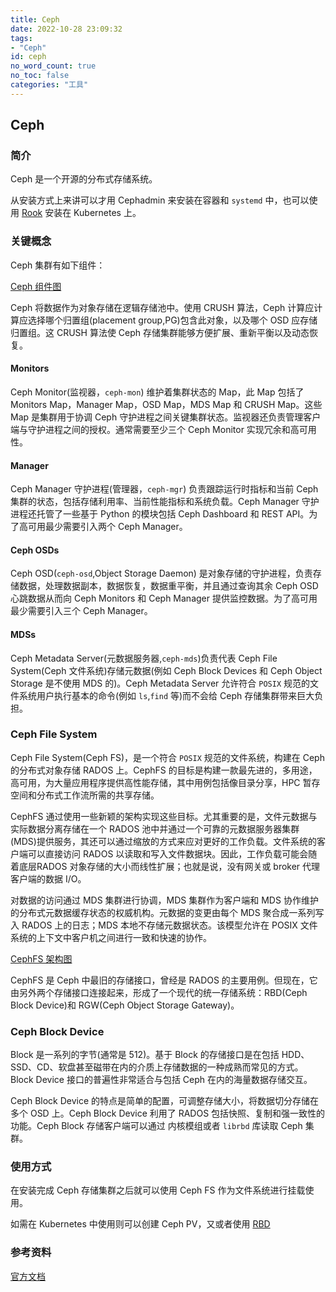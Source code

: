 ```yaml
---
title: Ceph
date: 2022-10-28 23:09:32
tags:
- "Ceph"
id: ceph
no_word_count: true
no_toc: false
categories: "工具"
---
```


## Ceph

### 简介

Ceph 是一个开源的分布式存储系统。

从安装方式上来讲可以才用 Cephadmin 来安装在容器和 `systemd` 中，也可以使用 [Rook](https://rook.io/) 安装在 Kubernetes 上。

### 关键概念

Ceph 集群有如下组件：

[Ceph 组件图](https://docs.ceph.com/en/latest/_images/ditaa-a05e8639fc0d9031e9903a52a15a18e182d673ff.png)

Ceph 将数据作为对象存储在逻辑存储池中。使用 CRUSH 算法，Ceph 计算应计算应选择哪个归置组(placement group,PG)包含此对象，以及哪个 OSD 应存储归置组。这 CRUSH 算法使 Ceph 存储集群能够方便扩展、重新平衡以及动态恢复。

#### Monitors

Ceph Monitor(监视器，`ceph-mon`) 维护着集群状态的 Map，此 Map 包括了Monitors Map，Manager Map，OSD Map，MDS Map 和 CRUSH Map。这些 Map 是集群用于协调 Ceph 守护进程之间关键集群状态。监视器还负责管理客户端与守护进程之间的授权。通常需要至少三个 Ceph Monitor 实现冗余和高可用性。

#### Manager

Ceph Manager 守护进程(管理器，`ceph-mgr`) 负责跟踪运行时指标和当前 Ceph 集群的状态，包括存储利用率、当前性能指标和系统负载。Ceph Manager 守护进程还托管了一些基于 Python 的模块包括 Ceph Dashboard 和 REST API。为了高可用最少需要引入两个 Ceph Manager。

#### Ceph OSDs

Ceph OSD(`ceph-osd`,Object Storage Daemon) 是对象存储的守护进程，负责存储数据，处理数据副本，数据恢复，数据重平衡，并且通过查询其余 Ceph OSD 心跳数据从而向 Ceph Monitors 和 Ceph Manager 提供监控数据。为了高可用最少需要引入三个 Ceph Manager。

#### MDSs

Ceph Metadata Server(元数据服务器,`ceph-mds`)负责代表 Ceph File System(Ceph 文件系统)存储元数据(例如 Ceph Block Devices 和 Ceph Object Storage 是不使用 MDS 的)。Ceph Metadata Server 允许符合 `POSIX` 规范的文件系统用户执行基本的命令(例如 `ls`,`find` 等)而不会给 Ceph 存储集群带来巨大负担。

### Ceph File System

Ceph File System(Ceph FS)，是一个符合 `POSIX` 规范的文件系统，构建在 Ceph 的分布式对象存储 RADOS 上。CephFS 的目标是构建一款最先进的，多用途，高可用，为大量应用程序提供高性能存储，其中用例包括像目录分享，HPC 暂存空间和分布式工作流所需的共享存储。

CephFS 通过使用一些新颖的架构实现这些目标。尤其重要的是，文件元数据与实际数据分离存储在一个 RADOS 池中并通过一个可靠的元数据服务器集群(MDS)提供服务，其还可以通过缩放的方式来应对更好的工作负载。文件系统的客户端可以直接访问 RADOS 以读取和写入文件数据块。因此，工作负载可能会随着底层RADOS 对象存储的大小而线性扩展；也就是说，没有网关或 broker 代理客户端的数据 I/O。

对数据的访问通过 MDS 集群进行协调，MDS 集群作为客户端和 MDS 协作维护的分布式元数据缓存状态的权威机构。元数据的变更由每个 MDS 聚合成一系列写入 RADOS 上的日志；MDS 本地不存储元数据状态。该模型允许在 POSIX 文件系统的上下文中客户机之间进行一致和快速的协作。

[CephFS 架构图](https://docs.ceph.com/en/quincy/_images/cephfs-architecture.svg)

CephFS 是 Ceph 中最旧的存储接口，曾经是 RADOS 的主要用例。但现在，它由另外两个存储接口连接起来，形成了一个现代的统一存储系统：RBD(Ceph Block Device)和 RGW(Ceph Object Storage Gateway)。

### Ceph Block Device

Block 是一系列的字节(通常是 512)。基于 Block 的存储接口是在包括 HDD、SSD、CD、软盘甚至磁带在内的介质上存储数据的一种成熟而常见的方式。Block Device 接口的普遍性非常适合与包括 Ceph 在内的海量数据存储交互。

Ceph Block Device 的特点是简单的配置，可调整存储大小，将数据切分存储在多个 OSD 上。Ceph Block Device 利用了 RADOS 包括快照、复制和强一致性的功能。Ceph Block 存储客户端可以通过 内核模组或者 `librbd` 库读取 Ceph 集群。

### 使用方式

在安装完成 Ceph 存储集群之后就可以使用 Ceph FS 作为文件系统进行挂载使用。

如需在 Kubernetes 中使用则可以创建 Ceph PV，又或者使用 [RBD](https://docs.ceph.com/en/latest/rbd/rbd-kubernetes/)

### 参考资料

[官方文档](https://docs.ceph.com/en/quincy/start/intro/)
